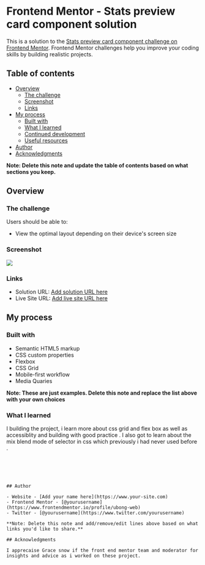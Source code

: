# Frontend Mentor - Stats preview card component solution

This is a solution to the [Stats preview card component challenge on Frontend Mentor](https://www.frontendmentor.io/challenges/stats-preview-card-component-8JqbgoU62). Frontend Mentor challenges help you improve your coding skills by building realistic projects.

## Table of contents

- [Overview](#overview)
  - [The challenge](#the-challenge)
  - [Screenshot](#screenshot)
  - [Links](#links)
- [My process](#my-process)
  - [Built with](#built-with)
  - [What I learned](#what-i-learned)
  - [Continued development](#continued-development)
  - [Useful resources](#useful-resources)
- [Author](#author)
- [Acknowledgments](#acknowledgments)

**Note: Delete this note and update the table of contents based on what sections you keep.**

## Overview

### The challenge

Users should be able to:

- View the optimal layout depending on their device's screen size

### Screenshot

![](img./screenshot.png)

### Links

- Solution URL: [Add solution URL here](https://github.com/ubong-web/Stats-preview-card-component)
- Live Site URL: [Add live site URL here](https://static-card.netlify.app)

## My process

### Built with

- Semantic HTML5 markup
- CSS custom properties
- Flexbox
- CSS Grid
- Mobile-first workflow
- Media Quaries

**Note: These are just examples. Delete this note and replace the list above with your own choices**

### What I learned

I building the project, i learn more about css grid and flex box as well as accessiblity and building with good practice . I also got to learn about the mix blend mode of selector in css which previously i had never used before .

```





## Author

- Website - [Add your name here](https://www.your-site.com)
- Frontend Mentor - [@yourusername](https://www.frontendmentor.io/profile/ubong-web)
- Twitter - [@yourusername](https://www.twitter.com/yourusername)

**Note: Delete this note and add/remove/edit lines above based on what links you'd like to share.**

## Acknowledgments

I apprecaise Grace snow if the front end mentor team and moderator for insights and advice as i worked on these project.

```
